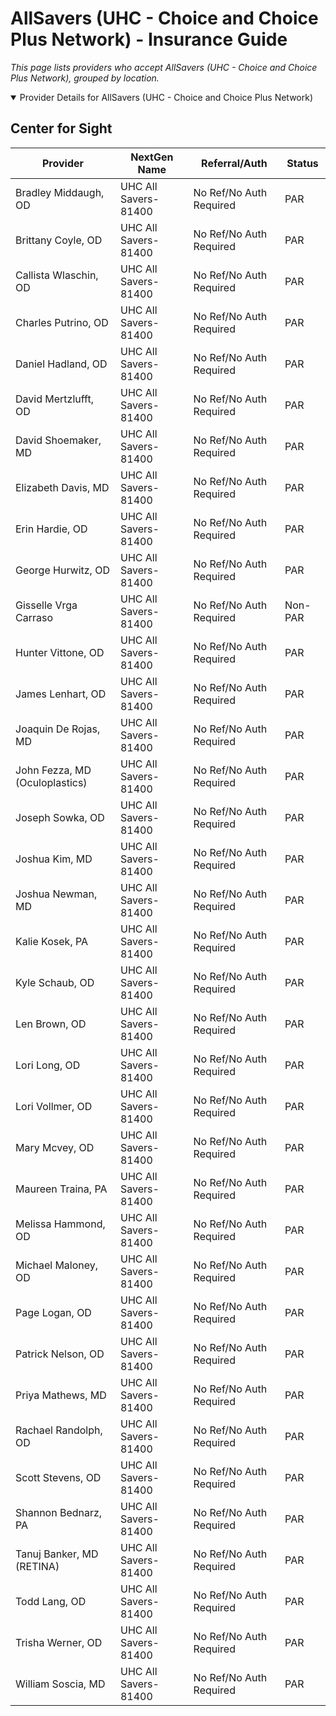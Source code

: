 # AllSavers (UHC - Choice and Choice Plus Network) - Insurance Guide

*This page lists providers who accept AllSavers (UHC - Choice and Choice Plus Network), grouped by location.*

<details open><summary>Provider Details for AllSavers (UHC - Choice and Choice Plus Network)</summary>

## Center for Sight

| Provider | NextGen Name | Referral/Auth | Status |
|----------|-------------|--------------|--------|
| Bradley Middaugh, OD | UHC All Savers-81400 | No Ref/No Auth Required | PAR |
| Brittany Coyle, OD | UHC All Savers-81400 | No Ref/No Auth Required | PAR |
| Callista Wlaschin, OD | UHC All Savers-81400 | No Ref/No Auth Required | PAR |
| Charles Putrino, OD | UHC All Savers-81400 | No Ref/No Auth Required | PAR |
| Daniel Hadland, OD | UHC All Savers-81400 | No Ref/No Auth Required | PAR |
| David Mertzlufft, OD | UHC All Savers-81400 | No Ref/No Auth Required | PAR |
| David Shoemaker, MD | UHC All Savers-81400 | No Ref/No Auth Required | PAR |
| Elizabeth Davis, MD | UHC All Savers-81400 | No Ref/No Auth Required | PAR |
| Erin Hardie, OD | UHC All Savers-81400 | No Ref/No Auth Required | PAR |
| George Hurwitz, OD | UHC All Savers-81400 | No Ref/No Auth Required | PAR |
| Gisselle Vrga Carraso | UHC All Savers-81400 | No Ref/No Auth Required | Non-PAR |
| Hunter Vittone, OD | UHC All Savers-81400 | No Ref/No Auth Required | PAR |
| James Lenhart, OD | UHC All Savers-81400 | No Ref/No Auth Required | PAR |
| Joaquin De Rojas, MD | UHC All Savers-81400 | No Ref/No Auth Required | PAR |
| John Fezza, MD (Oculoplastics) | UHC All Savers-81400 | No Ref/No Auth Required | PAR |
| Joseph Sowka, OD | UHC All Savers-81400 | No Ref/No Auth Required | PAR |
| Joshua Kim, MD | UHC All Savers-81400 | No Ref/No Auth Required | PAR |
| Joshua Newman, MD | UHC All Savers-81400 | No Ref/No Auth Required | PAR |
| Kalie Kosek, PA | UHC All Savers-81400 | No Ref/No Auth Required | PAR |
| Kyle Schaub, OD | UHC All Savers-81400 | No Ref/No Auth Required | PAR |
| Len Brown, OD | UHC All Savers-81400 | No Ref/No Auth Required | PAR |
| Lori Long, OD | UHC All Savers-81400 | No Ref/No Auth Required | PAR |
| Lori Vollmer, OD | UHC All Savers-81400 | No Ref/No Auth Required | PAR |
| Mary Mcvey, OD | UHC All Savers-81400 | No Ref/No Auth Required | PAR |
| Maureen Traina, PA | UHC All Savers-81400 | No Ref/No Auth Required | PAR |
| Melissa Hammond, OD | UHC All Savers-81400 | No Ref/No Auth Required | PAR |
| Michael Maloney, OD | UHC All Savers-81400 | No Ref/No Auth Required | PAR |
| Page Logan, OD | UHC All Savers-81400 | No Ref/No Auth Required | PAR |
| Patrick Nelson, OD | UHC All Savers-81400 | No Ref/No Auth Required | PAR |
| Priya Mathews, MD | UHC All Savers-81400 | No Ref/No Auth Required | PAR |
| Rachael Randolph, OD | UHC All Savers-81400 | No Ref/No Auth Required | PAR |
| Scott Stevens, OD | UHC All Savers-81400 | No Ref/No Auth Required | PAR |
| Shannon Bednarz, PA | UHC All Savers-81400 | No Ref/No Auth Required | PAR |
| Tanuj Banker, MD (RETINA) | UHC All Savers-81400 | No Ref/No Auth Required | PAR |
| Todd Lang, OD | UHC All Savers-81400 | No Ref/No Auth Required | PAR |
| Trisha Werner, OD | UHC All Savers-81400 | No Ref/No Auth Required | PAR |
| William Soscia, MD | UHC All Savers-81400 | No Ref/No Auth Required | PAR |

</details>

